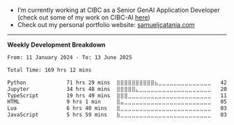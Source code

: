 - I’m currently working at CIBC as a Senior GenAI Application Developer (check out some of my work on CIBC-AI [here](https://www.newswire.ca/news-releases/cibc-launches-custom-built-cibc-ai-platform-and-rolls-out-github-copilot-803776814.html))
- Check out my personal portfolio website: [samueljcatania.com](https://www.samueljcatania.com)
---

**Weekly Development Breakdown**
<!--START_SECTION:waka-->

```txt
From: 11 January 2024 - To: 13 June 2025

Total Time: 169 hrs 12 mins

Python             71 hrs 29 mins  ⣿⣿⣿⣿⣿⣿⣿⣿⣿⣿⣦⣀⣀⣀⣀⣀⣀⣀⣀⣀⣀⣀⣀⣀⣀   42.17 %
Jupyter            34 hrs 48 mins  ⣿⣿⣿⣿⣿⣄⣀⣀⣀⣀⣀⣀⣀⣀⣀⣀⣀⣀⣀⣀⣀⣀⣀⣀⣀   20.53 %
TypeScript         19 hrs 49 mins  ⣿⣿⣿⣀⣀⣀⣀⣀⣀⣀⣀⣀⣀⣀⣀⣀⣀⣀⣀⣀⣀⣀⣀⣀⣀   11.69 %
HTML               9 hrs 1 min     ⣿⣤⣀⣀⣀⣀⣀⣀⣀⣀⣀⣀⣀⣀⣀⣀⣀⣀⣀⣀⣀⣀⣀⣀⣀   05.33 %
Lua                6 hrs 40 mins   ⣿⣀⣀⣀⣀⣀⣀⣀⣀⣀⣀⣀⣀⣀⣀⣀⣀⣀⣀⣀⣀⣀⣀⣀⣀   03.94 %
JavaScript         5 hrs 59 mins   ⣷⣀⣀⣀⣀⣀⣀⣀⣀⣀⣀⣀⣀⣀⣀⣀⣀⣀⣀⣀⣀⣀⣀⣀⣀   03.53 %
```

<!--END_SECTION:waka-->
